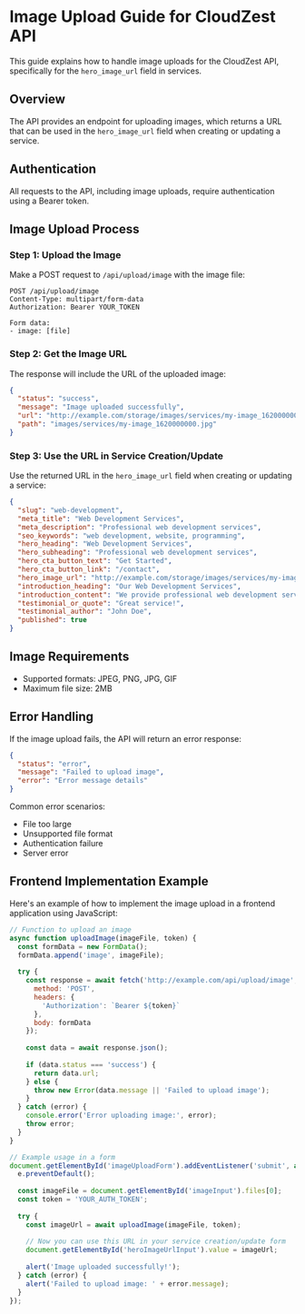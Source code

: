 # Image Upload Guide for CloudZest API

This guide explains how to handle image uploads for the CloudZest API, specifically for the `hero_image_url` field in services.

## Overview

The API provides an endpoint for uploading images, which returns a URL that can be used in the `hero_image_url` field when creating or updating a service.

## Authentication

All requests to the API, including image uploads, require authentication using a Bearer token.

## Image Upload Process

### Step 1: Upload the Image

Make a POST request to `/api/upload/image` with the image file:

```
POST /api/upload/image
Content-Type: multipart/form-data
Authorization: Bearer YOUR_TOKEN

Form data:
- image: [file]
```

### Step 2: Get the Image URL

The response will include the URL of the uploaded image:

```json
{
  "status": "success",
  "message": "Image uploaded successfully",
  "url": "http://example.com/storage/images/services/my-image_1620000000.jpg",
  "path": "images/services/my-image_1620000000.jpg"
}
```

### Step 3: Use the URL in Service Creation/Update

Use the returned URL in the `hero_image_url` field when creating or updating a service:

```json
{
  "slug": "web-development",
  "meta_title": "Web Development Services",
  "meta_description": "Professional web development services",
  "seo_keywords": "web development, website, programming",
  "hero_heading": "Web Development Services",
  "hero_subheading": "Professional web development services",
  "hero_cta_button_text": "Get Started",
  "hero_cta_button_link": "/contact",
  "hero_image_url": "http://example.com/storage/images/services/my-image_1620000000.jpg",
  "introduction_heading": "Our Web Development Services",
  "introduction_content": "We provide professional web development services",
  "testimonial_or_quote": "Great service!",
  "testimonial_author": "John Doe",
  "published": true
}
```

## Image Requirements

- Supported formats: JPEG, PNG, JPG, GIF
- Maximum file size: 2MB

## Error Handling

If the image upload fails, the API will return an error response:

```json
{
  "status": "error",
  "message": "Failed to upload image",
  "error": "Error message details"
}
```

Common error scenarios:
- File too large
- Unsupported file format
- Authentication failure
- Server error

## Frontend Implementation Example

Here's an example of how to implement the image upload in a frontend application using JavaScript:

```javascript
// Function to upload an image
async function uploadImage(imageFile, token) {
  const formData = new FormData();
  formData.append('image', imageFile);
  
  try {
    const response = await fetch('http://example.com/api/upload/image', {
      method: 'POST',
      headers: {
        'Authorization': `Bearer ${token}`
      },
      body: formData
    });
    
    const data = await response.json();
    
    if (data.status === 'success') {
      return data.url;
    } else {
      throw new Error(data.message || 'Failed to upload image');
    }
  } catch (error) {
    console.error('Error uploading image:', error);
    throw error;
  }
}

// Example usage in a form
document.getElementById('imageUploadForm').addEventListener('submit', async (e) => {
  e.preventDefault();
  
  const imageFile = document.getElementById('imageInput').files[0];
  const token = 'YOUR_AUTH_TOKEN';
  
  try {
    const imageUrl = await uploadImage(imageFile, token);
    
    // Now you can use this URL in your service creation/update form
    document.getElementById('heroImageUrlInput').value = imageUrl;
    
    alert('Image uploaded successfully!');
  } catch (error) {
    alert('Failed to upload image: ' + error.message);
  }
});
```

